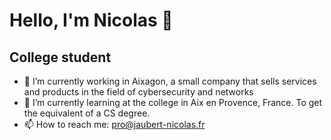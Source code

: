 Hello, I'm Nicolas 👋
=
College student
-




- 🔭 I’m currently working in Aixagon, a small company that sells services and products in the field of cybersecurity and networks
- 🌱 I’m currently learning at the college in Aix en Provence, France. To get the equivalent of a CS degree.
- 📫 How to reach me: pro@jaubert-nicolas.fr

